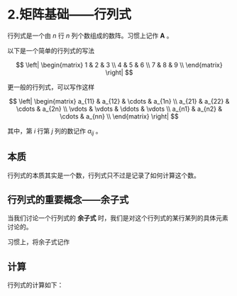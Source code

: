 # 2.矩阵基础——行列式

行列式是一个由 $n$ 行 $n$ 列个数组成的数阵。习惯上记作 $\mathbf{A}$ 。  

以下是一个简单的行列式的写法  

$$
\left|
    \begin{matrix}
        1 & 2 & 3 \\
        4 & 5 & 6 \\
        7 & 8 & 9 \\
    \end{matrix}
\right|
$$
  
更一般的行列式，可以写作这样  

$$
\left|
    \begin{matrix}
        a_{11} & a_{12} & \cdots & a_{1n} \\
        a_{21} & a_{22} & \cdots & a_{2n} \\
        \vdots & \vdots & \ddots & \vdots \\
        a_{n1} & a_{n2} & \cdots & a_{nn} \\
    \end{matrix}
\right|
$$
  
其中，第 $i$ 行第 $j$ 列的数记作 $a_{ij}$ 。  

## 本质

行列式的本质其实是一个数，行列式只不过是记录了如何计算这个数。  

## 行列式的重要概念——余子式

当我们讨论一个行列式的 **余子式** 时，我们是对这个行列式的某行某列的具体元素讨论的。  

习惯上，将余子式记作 

## 计算

行列式的计算如下：  

$$  $$

